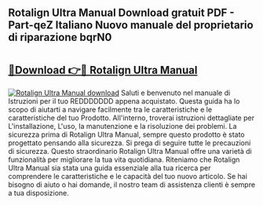 ## Rotalign Ultra Manual Download gratuit PDF - Part-qeZ Italiano Nuovo manuale del proprietario di riparazione bqrN0

# <h2><a href="http://dfai1mi.blite.top/?on=Rotalign+Ultra+Manual">🔗Download 👉🔴 Rotalign Ultra Manual</a></h2>

[![Rotalign Ultra Manual download](https://i.imgur.com/lujVjoI.png)](http://dfai1mi.blite.top/?on=Rotalign+Ultra+Manual)
Saluti e benvenuto nel manuale di Istruzioni per il tuo REDDDDDDD appena acquistato. Questa guida ha lo scopo di aiutarti a navigare facilmente tra le caratteristiche e le caratteristiche del tuo Prodotto. All'interno, troverai istruzioni dettagliate per L'installazione, L'uso, la manutenzione e la risoluzione dei problemi. La sicurezza prima di Rotalign Ultra Manual, sempre questo prodotto è stato progettato pensando alla sicurezza. Si prega di seguire tutte le precauzioni di sicurezza. Questo straordinario Rotalign Ultra Manual offre una varietà di funzionalità per migliorare la tua vita quotidiana. Riteniamo che Rotalign Ultra Manual sia stata una guida essenziale alla tua ricerca per comprendere le caratteristiche e le capacità del tuo nuovo articolo. Se hai bisogno di aiuto o hai domande, il nostro team di assistenza clienti è sempre a tua disposizione.
